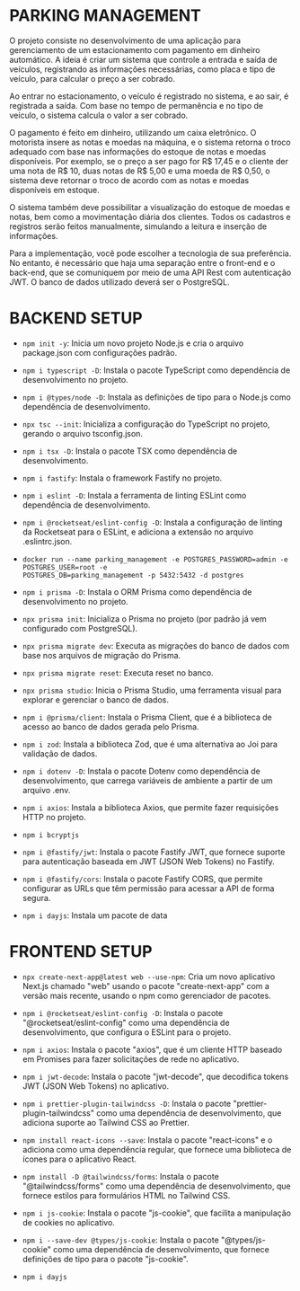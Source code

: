 # PARKING MANAGEMENT

O projeto consiste no desenvolvimento de uma aplicação para gerenciamento de um estacionamento com pagamento em dinheiro automático. A ideia é criar um sistema que controle a entrada e saída de veículos, registrando as informações necessárias, como placa e tipo de veículo, para calcular o preço a ser cobrado.

Ao entrar no estacionamento, o veículo é registrado no sistema, e ao sair, é registrada a saída. Com base no tempo de permanência e no tipo de veículo, o sistema calcula o valor a ser cobrado.

O pagamento é feito em dinheiro, utilizando um caixa eletrônico. O motorista insere as notas e moedas na máquina, e o sistema retorna o troco adequado com base nas informações do estoque de notas e moedas disponíveis. Por exemplo, se o preço a ser pago for R$ 17,45 e o cliente der uma nota de R$ 10, duas notas de R$ 5,00 e uma moeda de R$ 0,50, o sistema deve retornar o troco de acordo com as notas e moedas disponíveis em estoque.

O sistema também deve possibilitar a visualização do estoque de moedas e notas, bem como a movimentação diária dos clientes. Todos os cadastros e registros serão feitos manualmente, simulando a leitura e inserção de informações.

Para a implementação, você pode escolher a tecnologia de sua preferência. No entanto, é necessário que haja uma separação entre o front-end e o back-end, que se comuniquem por meio de uma API Rest com autenticação JWT. O banco de dados utilizado deverá ser o PostgreSQL.

# BACKEND SETUP

-   `npm init -y`: Inicia um novo projeto Node.js e cria o arquivo package.json com configurações padrão.

-   `npm i typescript -D`: Instala o pacote TypeScript como dependência de desenvolvimento no projeto.
-   `npm i @types/node -D`: Instala as definições de tipo para o Node.js como dependência de desenvolvimento.
-   `npx tsc --init`: Inicializa a configuração do TypeScript no projeto, gerando o arquivo tsconfig.json.
-   `npm i tsx -D`: Instala o pacote TSX como dependência de desenvolvimento.

-   `npm i fastify`: Instala o framework Fastify no projeto.

-   `npm i eslint -D`: Instala a ferramenta de linting ESLint como dependência de desenvolvimento.
-   `npm i @rocketseat/eslint-config -D`: Instala a configuração de linting da Rocketseat para o ESLint, e adiciona a extensão no arquivo .eslintrc.json.

-   `docker run --name parking_management -e POSTGRES_PASSWORD=admin -e POSTGRES_USER=root -e                 POSTGRES_DB=parking_management -p 5432:5432 -d postgres`

-   `npm i prisma -D`: Instala o ORM Prisma como dependência de desenvolvimento no projeto.
-   `npx prisma init`: Inicializa o Prisma no projeto (por padrão já vem configurado com PostgreSQL).
-   `npx prisma migrate dev`: Executa as migrações do banco de dados com base nos arquivos de migração do Prisma.
-   `npx prisma migrate reset`: Executa reset no banco.
-   `npx prisma studio`: Inicia o Prisma Studio, uma ferramenta visual para explorar e gerenciar o banco de dados.
-   `npm i @prisma/client`: Instala o Prisma Client, que é a biblioteca de acesso ao banco de dados gerada pelo Prisma.

-   `npm i zod`: Instala a biblioteca Zod, que é uma alternativa ao Joi para validação de dados.

-   `npm i dotenv -D`: Instala o pacote Dotenv como dependência de desenvolvimento, que carrega variáveis de ambiente a partir de um arquivo .env.

-   `npm i axios`: Instala a biblioteca Axios, que permite fazer requisições HTTP no projeto.

-   `npm i bcryptjs`

-   `npm i @fastify/jwt`: Instala o pacote Fastify JWT, que fornece suporte para autenticação baseada em JWT (JSON Web Tokens) no Fastify.

-   `npm i @fastify/cors`: Instala o pacote Fastify CORS, que permite configurar as URLs que têm permissão para acessar a API de forma segura.
-   `npm i dayjs`: Instala um pacote de data

# FRONTEND SETUP

-   `npx create-next-app@latest web --use-npm`: Cria um novo aplicativo Next.js chamado "web" usando o pacote "create-next-app" com a versão mais recente, usando o npm como gerenciador de pacotes.
    
-   `npm i @rocketseat/eslint-config -D`: Instala o pacote "@rocketseat/eslint-config" como uma dependência de desenvolvimento, que configura o ESLint para o projeto.
    
-   `npm i axios`: Instala o pacote "axios", que é um cliente HTTP baseado em Promises para fazer solicitações de rede no aplicativo.
    
-   `npm i jwt-decode`: Instala o pacote "jwt-decode", que decodifica tokens JWT (JSON Web Tokens) no aplicativo.
    
-   `npm i prettier-plugin-tailwindcss -D`: Instala o pacote "prettier-plugin-tailwindcss" como uma dependência de desenvolvimento, que adiciona suporte ao Tailwind CSS ao Prettier.
-   `npm install react-icons --save`: Instala o pacote "react-icons" e o adiciona como uma dependência regular, que fornece uma biblioteca de ícones para o aplicativo React.
-   `npm install -D @tailwindcss/forms`: Instala o pacote "@tailwindcss/forms" como uma dependência de desenvolvimento, que fornece estilos para formulários HTML no Tailwind CSS.
    
-   `npm i js-cookie`: Instala o pacote "js-cookie", que facilita a manipulação de cookies no aplicativo.
-   `npm i --save-dev @types/js-cookie`: Instala o pacote "@types/js-cookie" como uma dependência de desenvolvimento, que fornece definições de tipo para o pacote "js-cookie".

-   `npm i dayjs` 
